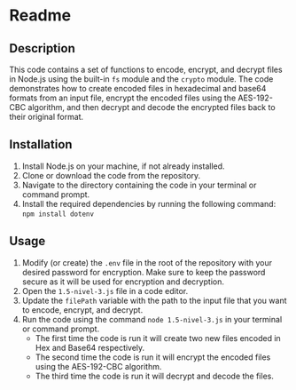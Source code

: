 # Readme

## Description
This code contains a set of functions to encode, encrypt, and decrypt files in Node.js using the built-in `fs` module and the `crypto` module. The code demonstrates how to create encoded files in hexadecimal and base64 formats from an input file, encrypt the encoded files using the AES-192-CBC algorithm, and then decrypt and decode the encrypted files back to their original format.

## Installation
1. Install Node.js on your machine, if not already installed.
2. Clone or download the code from the repository.
3. Navigate to the directory containing the code in your terminal or command prompt.
4. Install the required dependencies by running the following command: `npm install dotenv`

## Usage
1. Modify (or create) the `.env` file in the root of the repository with your desired password for encryption. Make sure to keep the password secure as it will be used for encryption and decryption.
2. Open the `1.5-nivel-3.js` file in a code editor.
3. Update the `filePath` variable with the path to the input file that you want to encode, encrypt, and decrypt.
4. Run the code using the command `node 1.5-nivel-3.js` in your terminal or command prompt.
    - The first time the code is run it will create two new files encoded in Hex and Base64 respectively.
    - The second time the code is run it will encrypt the encoded files using the AES-192-CBC algorithm.
    - The third time the code is run it will decrypt and decode the files.
